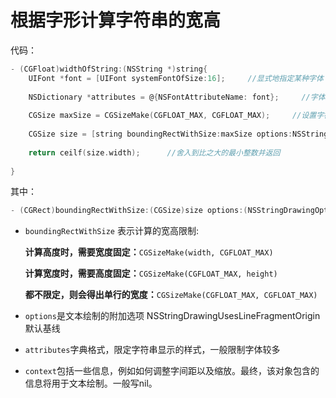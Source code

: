 # 根据字形计算字符串的宽高

代码：

```objective-c
- (CGFloat)widthOfString:(NSString *)string{
    UIFont *font = [UIFont systemFontOfSize:16];     //显式地指定某种字体
  
    NSDictionary *attributes = @{NSFontAttributeName: font};     //字体属性，设置字体的font
    
    CGSize maxSize = CGSizeMake(CGFLOAT_MAX, CGFLOAT_MAX);     //设置字符串的宽高  MAXFLOAT为最大宽度极限值  
    
    CGSize size = [string boundingRectWithSize:maxSize options:NSStringDrawingUsesLineFragmentOrigin attributes:attributes context:nil].size; 
  
    return ceilf(size.width);      //舍入到比之大的最小整数并返回  
    
}
```

其中：

```objective-c
- (CGRect)boundingRectWithSize:(CGSize)size options:(NSStringDrawingOptions)options attributes:(NSDictionary<NSAttributedStringKey, id> *)attributes context:(NSStringDrawingContext *)context;
```

+ `boundingRectWithSize` 表示计算的宽高限制:

  **计算高度时，需要宽度固定：**`CGSizeMake(width, CGFLOAT_MAX)`

  **计算宽度时，需要高度固定：**`CGSizeMake(CGFLOAT_MAX, height)`

  **都不限定，则会得出单行的宽度：**`CGSizeMake(CGFLOAT_MAX, CGFLOAT_MAX)`

+ `options`是文本绘制的附加选项
  NSStringDrawingUsesLineFragmentOrigin 默认基线

+ `attributes`字典格式，限定字符串显示的样式，一般限制字体较多

+ `context`包括一些信息，例如如何调整字间距以及缩放。最终，该对象包含的信息将用于文本绘制。一般写nil。